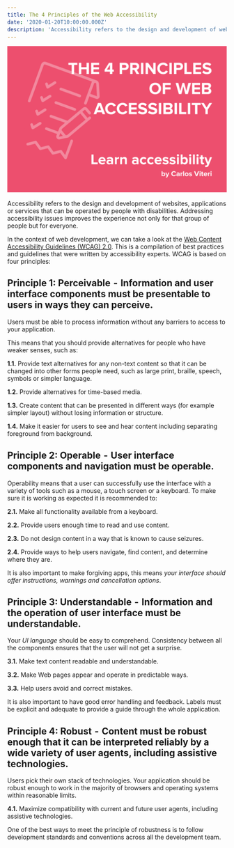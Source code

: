 ```yaml
---
title: The 4 Principles of the Web Accessibility
date: '2020-01-20T10:00:00.000Z'
description: 'Accessibility refers to the design and development of websites, applications or services that can be operated by people with disabilities. Addressing accessibility issues improves the experience not only for that group of people but for everyone.'
---
```


![The 4 Principles of Web Accessibility](./4-principles.png)

Accessibility refers to the design and development of websites, applications or services that can be operated by people with disabilities. Addressing accessibility issues improves the experience not only for that group of people but for everyone.

In the context of web development, we can take a look at the [Web Content Accessibility Guidelines (WCAG) 2.0](https://www.w3.org/TR/WCAG20/). This is a compilation of best practices and guidelines that were written by accessibility experts. WCAG is based on four principles:

## Principle 1: Perceivable  -  Information and user interface components must be presentable to users in ways they can perceive.

Users must be able to process information without any barriers to access to your application.

This means that you should provide alternatives for people who have weaker senses, such as:

**1.1.** Provide text alternatives for any non-text content so that it can be changed into other forms people need, such as large print, braille, speech, symbols or simpler language.

**1.2.** Provide alternatives for time-based media.

**1.3.** Create content that can be presented in different ways (for example simpler layout) without losing information or structure.

**1.4.** Make it easier for users to see and hear content including separating foreground from background.

## Principle 2: Operable  -  User interface components and navigation must be operable.

Operability means that a user can successfully use the interface with a variety of tools such as a mouse, a touch screen or a keyboard. To make sure it is working as expected it is recommended to:

**2.1.** Make all functionality available from a keyboard.

**2.2.** Provide users enough time to read and use content.

**2.3.** Do not design content in a way that is known to cause seizures.

**2.4.** Provide ways to help users navigate, find content, and determine where they are.

It is also important to make forgiving apps, this means _your interface should offer instructions, warnings and cancellation options_.

## Principle 3: Understandable  -  Information and the operation of user interface must be understandable.

Your _UI language_ should be easy to comprehend. Consistency between all the components ensures that the user will not get a surprise.

**3.1.** Make text content readable and understandable.

**3.2.** Make Web pages appear and operate in predictable ways.

**3.3.** Help users avoid and correct mistakes.

It is also important to have good error handling and feedback. Labels must be explicit and adequate to provide a guide through the whole application.

## Principle 4: Robust  -  Content must be robust enough that it can be interpreted reliably by a wide variety of user agents, including assistive technologies.

Users pick their own stack of technologies. Your application should be robust enough to work in the majority of browsers and operating systems within reasonable limits.

**4.1.** Maximize compatibility with current and future user agents, including assistive technologies.

One of the best ways to meet the principle of robustness is to follow development standards and conventions across all the development team.
